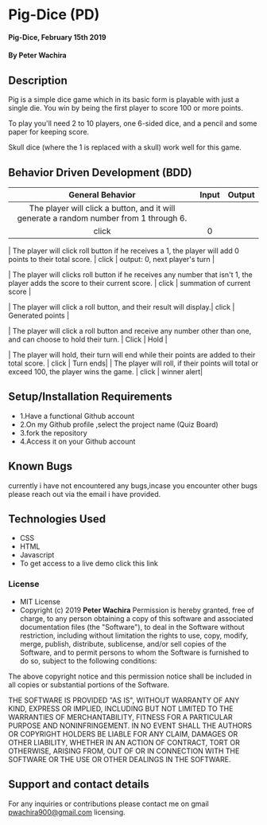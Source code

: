 
# Pig-Dice (PD)
#### Pig-Dice, February 15th 2019
#### By **Peter Wachira**
## Description
Pig is a simple dice game which in its basic form is playable with just a single die. You win by being the first player to score 100 or more points.

To play you'll need 2 to 10 players, one 6-sided dice, and a pencil and some paper for keeping score.

Skull dice (where the 1 is replaced with a skull) work well for this game.




## Behavior Driven Development (BDD)

| General Behavior |   Input   | Output|
| :-------------: | :-------------: |:-------------: |
| The player will click a button, and it will generate a random number from 1 through 6.
 | click | 0 |

| The player will click  roll button if he receives a 1, the player will add 0 points to their total score. | click | output: 0, next player's turn  |

| The player will clicks  roll button if he receives any number that isn't 1, the player adds the score to their current score.  |  click | summation of current score |

| The player will click a roll button, and their result will display.| click | Generated points |

| The player will click a roll button and receive any number other than one, and can choose to hold their turn.
 | Click | Hold |

| The player will hold, their turn will end while their points are added to their total score.
 | click
 | Turn ends|
| The player will roll, if their points will total or exceed  100, the player wins the game. | click | winner alert|


## Setup/Installation Requirements
* 1.Have a functional Github account
* 2.On my Github profile ,select the project name (Quiz Board)
* 3.fork the repository
* 4.Access it on your Github account
## Known Bugs
currently i have not encountered any bugs,incase you encounter other bugs please reach out via the email i have provided.
## Technologies Used
* CSS
* HTML
* Javascript
* To get access to a live demo click this link  


### License
* MIT License
* Copyright (c) 2019 **Peter Wachira**
Permission is hereby granted, free of charge, to any person obtaining a copy of this software and associated documentation files (the "Software"), to deal in the Software without restriction, including without limitation the rights to use, copy, modify, merge, publish, distribute, sublicense, and/or sell copies of the Software, and to permit persons to whom the Software is furnished to do so, subject to the following conditions:

The above copyright notice and this permission notice shall be included in all copies or substantial portions of the Software.

THE SOFTWARE IS PROVIDED "AS IS", WITHOUT WARRANTY OF ANY KIND, EXPRESS OR IMPLIED, INCLUDING BUT NOT LIMITED TO THE WARRANTIES OF MERCHANTABILITY, FITNESS FOR A PARTICULAR PURPOSE AND NONINFRINGEMENT. IN NO EVENT SHALL THE AUTHORS OR COPYRIGHT HOLDERS BE LIABLE FOR ANY CLAIM, DAMAGES OR OTHER LIABILITY, WHETHER IN AN ACTION OF CONTRACT, TORT OR OTHERWISE, ARISING FROM, OUT OF OR IN CONNECTION WITH THE SOFTWARE OR THE USE OR OTHER DEALINGS IN THE SOFTWARE.
## Support and contact details
For any inquiries or contributions please contact me on gmail pwachira900@gmail.com
 licensing.
